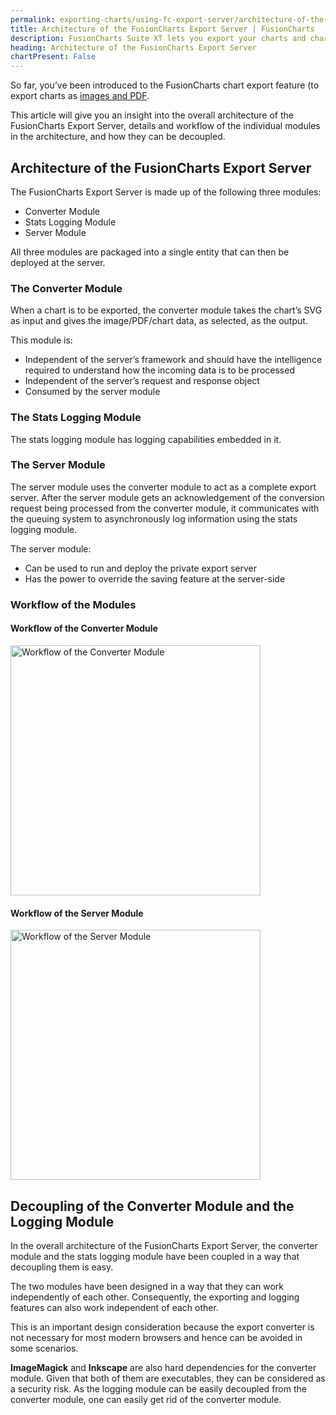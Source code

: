 ```yaml
---
permalink: exporting-charts/using-fc-export-server/architecture-of-the-fusioncharts-export-server.html
title: Architecture of the FusionCharts Export Server | FusionCharts
description: FusionCharts Suite XT lets you export your charts and chart data by using one from its three modes of export- server-side export, client-side export and auto export.
heading: Architecture of the FusionCharts Export Server
chartPresent: False
---
```


So far, you’ve been introduced to the FusionCharts chart export feature (to export charts as [images and PDF](/exporting-charts/using-fc-export-server/exporting-charts-as-image-and-pdf).

This article will give you an insight into the overall architecture of the FusionCharts Export Server, details and workflow of the individual modules in the architecture, and how they can be decoupled.

## Architecture of the FusionCharts Export Server

The FusionCharts Export Server is made up of the following three modules:

* Converter Module
* Stats Logging Module
* Server Module

All three modules are packaged into a single entity that can then be deployed at the server.

### The Converter Module

When a chart is to be exported, the converter module takes the chart’s SVG as input and gives the image/PDF/chart data, as selected, as the output.

This module is:

* Independent of the server’s framework and should have the intelligence required to understand how the incoming data is to be processed
* Independent of the server’s request and response object
* Consumed by the server module

### The Stats Logging Module

The stats logging module has logging capabilities embedded in it.

### The Server Module

The server module uses the converter module to act as a complete export server. After the server module gets an acknowledgement of the conversion request being processed from the converter module, it communicates with the queuing system to asynchronously log information using the stats logging module.

The server module:

* Can be used to run and deploy the private export server
* Has the power to override the saving feature at the server-side

### Workflow of the Modules

#### Workflow of the Converter Module

<img src="{% site.baseurl %}/images/workflow-of-the-converter-module.jpg" width="auto" height="400" alt="Workflow of the Converter Module">

#### Workflow of the Server Module

<img src="{% site.baseurl %}/images/workflow-of-the-server-module.jpg" width="400" height="auto" alt="Workflow of the Server Module">

## Decoupling of the Converter Module and the Logging Module

In the overall architecture of the FusionCharts Export Server, the converter module and the stats logging module have been coupled in a way that decoupling them is easy.

The two modules have been designed in a way that they can work independently of each other. Consequently, the exporting and logging features can also work independent of each other. 

This is an important design consideration because the export converter is not necessary for most modern browsers and hence can be avoided in some scenarios.

__ImageMagick__ and __Inkscape__ are also hard dependencies for the converter module. Given that both of them are executables, they can be considered as a security risk. As the logging module can be easily decoupled from the converter module, one can easily get rid of the converter module.